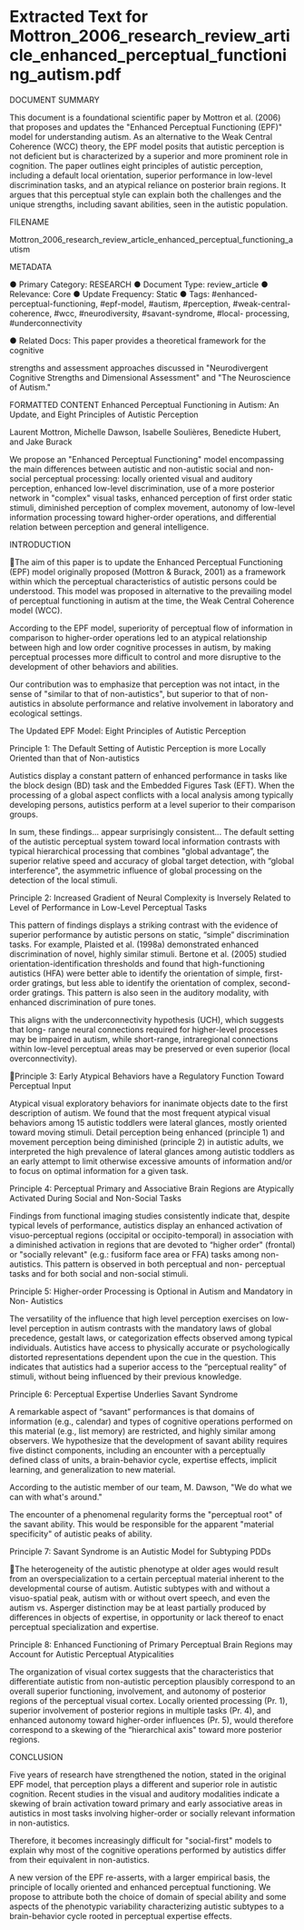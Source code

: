 # Extracted Text for Mottron_2006_research_review_article_enhanced_perceptual_functioning_autism.pdf

DOCUMENT SUMMARY

This document is a foundational scientific paper by Mottron et al. (2006) that proposes 
and updates the "Enhanced Perceptual Functioning (EPF)" model for understanding 
autism. As an alternative to the Weak Central Coherence (WCC) theory, the EPF 
model posits that autistic perception is not deficient but is characterized by a superior 
and more prominent role in cognition. The paper outlines eight principles of autistic 
perception, including a default local orientation, superior performance in low-level 
discrimination tasks, and an atypical reliance on posterior brain regions. It argues that 
this perceptual style can explain both the challenges and the unique strengths, including
savant abilities, seen in the autistic population.

FILENAME

Mottron_2006_research_review_article_enhanced_perceptual_functioning_autism

METADATA

● Primary Category: RESEARCH
● Document Type: review_article
● Relevance: Core
● Update Frequency: Static
● Tags: #enhanced-perceptual-functioning, #epf-model, #autism, #perception, 
#weak-central-coherence, #wcc, #neurodiversity, #savant-syndrome, #local-
processing, #underconnectivity

● Related Docs: This paper provides a theoretical framework for the cognitive 

strengths and assessment approaches discussed in "Neurodivergent Cognitive 
Strengths and Dimensional Assessment" and "The Neuroscience of Autism."

FORMATTED CONTENT
Enhanced Perceptual Functioning in Autism: An Update, 
and Eight Principles of Autistic Perception

Laurent Mottron, Michelle Dawson, Isabelle Soulières, Benedicte Hubert, and Jake
Burack

We propose an "Enhanced Perceptual Functioning" model encompassing
the main differences between autistic and non-autistic social and non-social 
perceptual processing: locally oriented visual and auditory perception, 
enhanced low-level discrimination, use of a more posterior network in 
"complex" visual tasks, enhanced perception of first order static stimuli, 
diminished perception of complex movement, autonomy of low-level 
information processing toward higher-order operations, and differential 
relation between perception and general intelligence.

INTRODUCTION

The aim of this paper is to update the Enhanced Perceptual Functioning (EPF) model
originally proposed (Mottron & Burack, 2001) as a framework within which the 
perceptual characteristics of autistic persons could be understood. This model was 
proposed in alternative to the prevailing model of perceptual functioning in autism at the 
time, the Weak Central Coherence model (WCC).

According to the EPF model, superiority of perceptual flow of information in comparison 
to higher-order operations led to an atypical relationship between high and low order 
cognitive processes in autism, by making perceptual processes more difficult to control 
and more disruptive to the development of other behaviors and abilities.

Our contribution was to emphasize that perception was not intact, in the sense of 
"similar to that of non-autistics", but superior to that of non-autistics in absolute 
performance and relative involvement in laboratory and ecological settings.

The Updated EPF Model: Eight Principles of Autistic Perception

Principle 1: The Default Setting of Autistic Perception is more Locally Oriented 
than that of Non-autistics

Autistics display a constant pattern of enhanced performance in tasks like the block 
design (BD) task and the Embedded Figures Task (EFT). When the processing of a 
global aspect conflicts with a local analysis among typically developing persons, 
autistics perform at a level superior to their comparison groups.

In sum, these findings... appear surprisingly consistent... The default setting of the 
autistic perceptual system toward local information contrasts with typical hierarchical 
processing that combines "global advantage”, the superior relative speed and 
accuracy of global target detection, with “global interference", the asymmetric 
influence of global processing on the detection of the local stimuli.

Principle 2: Increased Gradient of Neural Complexity is Inversely Related to Level 
of Performance in Low-Level Perceptual Tasks

This pattern of findings displays a striking contrast with the evidence of superior 
performance by autistic persons on static, “simple” discrimination tasks. For example, 
Plaisted et al. (1998a) demonstrated enhanced discrimination of novel, highly similar 
stimuli. Bertone et al. (2005) studied orientation-identification thresholds and found that 
high-functioning autistics (HFA) were better able to identify the orientation of simple, 
first-order gratings, but less able to identify the orientation of complex, second-order 
gratings. This pattern is also seen in the auditory modality, with enhanced discrimination
of pure tones.

This aligns with the underconnectivity hypothesis (UCH), which suggests that long-
range neural connections required for higher-level processes may be impaired in 
autism, while short-range, intraregional connections within low-level perceptual areas 
may be preserved or even superior (local overconnectivity).

Principle 3: Early Atypical Behaviors have a Regulatory Function Toward 
Perceptual Input

Atypical visual exploratory behaviors for inanimate objects date to the first description of
autism. We found that the most frequent atypical visual behaviors among 15 autistic 
toddlers were lateral glances, mostly oriented toward moving stimuli. Detail perception 
being enhanced (principle 1) and movement perception being diminished (principle 2) in
autistic adults, we interpreted the high prevalence of lateral glances among autistic 
toddlers as an early attempt to limit otherwise excessive amounts of information and/or 
to focus on optimal information for a given task.

Principle 4: Perceptual Primary and Associative Brain Regions are Atypically 
Activated During Social and Non-Social Tasks

Findings from functional imaging studies consistently indicate that, despite typical levels
of performance, autistics display an enhanced activation of visuo-perceptual regions 
(occipital or occipito-temporal) in association with a diminished activation in regions that 
are devoted to “higher order" (frontal) or "socially relevant" (e.g.: fusiform face area or 
FFA) tasks among non-autistics. This pattern is observed in both perceptual and non-
perceptual tasks and for both social and non-social stimuli.

Principle 5: Higher-order Processing is Optional in Autism and Mandatory in Non-
Autistics

The versatility of the influence that high level perception exercises on low-level 
perception in autism contrasts with the mandatory laws of global precedence, gestalt 
laws, or categorization effects observed among typical individuals. Autistics have 
access to physically accurate or psychologically distorted representations dependent 
upon the cue in the question. This indicates that autistics had a superior access to the 
“perceptual reality” of stimuli, without being influenced by their previous knowledge.

Principle 6: Perceptual Expertise Underlies Savant Syndrome

A remarkable aspect of “savant” performances is that domains of information (e.g., 
calendar) and types of cognitive operations performed on this material (e.g., list 
memory) are restricted, and highly similar among observers. We hypothesize that the 
development of savant ability requires five distinct components, including an encounter 
with a perceptually defined class of units, a brain-behavior cycle, expertise effects, 
implicit learning, and generalization to new material.

According to the autistic member of our team, M. Dawson, "We do what we 
can with what's around."

The encounter of a phenomenal regularity forms the "perceptual root" of the savant 
ability. This would be responsible for the apparent "material specificity" of autistic peaks 
of ability.

Principle 7: Savant Syndrome is an Autistic Model for Subtyping PDDs

The heterogeneity of the autistic phenotype at older ages would result from an 
overspecialization to a certain perceptual material inherent to the developmental course 
of autism. Autistic subtypes with and without a visuo-spatial peak, autism with or without
overt speech, and even the autism vs. Asperger distinction may be at least partially 
produced by differences in objects of expertise, in opportunity or lack thereof to enact 
perceptual specialization and expertise.

Principle 8: Enhanced Functioning of Primary Perceptual Brain Regions may 
Account for Autistic Perceptual Atypicalities

The organization of visual cortex suggests that the characteristics that differentiate 
autistic from non-autistic perception plausibly correspond to an overall superior 
functioning, involvement, and autonomy of posterior regions of the perceptual visual 
cortex. Locally oriented processing (Pr. 1), superior involvement of posterior regions in 
multiple tasks (Pr. 4), and enhanced autonomy toward higher-order influences (Pr. 5), 
would therefore correspond to a skewing of the “hierarchical axis" toward more posterior
regions.

CONCLUSION

Five years of research have strengthened the notion, stated in the original EPF model, 
that perception plays a different and superior role in autistic cognition. Recent studies in 
the visual and auditory modalities indicate a skewing of brain activation toward primary 
and early associative areas in autistics in most tasks involving higher-order or socially 
relevant information in non-autistics.

Therefore, it becomes increasingly difficult for "social-first" models to explain 
why most of the cognitive operations performed by autistics differ from their 
equivalent in non-autistics.

A new version of the EPF re-asserts, with a larger empirical basis, the principle of 
locally oriented and enhanced perceptual functioning. We propose to attribute both the 
choice of domain of special ability and some aspects of the phenotypic variability 
characterizing autistic subtypes to a brain-behavior cycle rooted in perceptual expertise 
effects.

